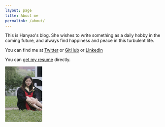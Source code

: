 ```yaml
---
layout: page
title: About me
permalink: /about/
---
```


This is Hanyao's blog. She wishes to write something as a daily hobby in the coming future, and always find happiness and peace in this turbulent life.

You can find me at [Twitter](https://twitter.com/liuhanyao98) or [GitHub](https://github.com/liuhanyao98) or [LinkedIn](https://www.linkedin.com/in/hanyaoliu/)

You can [get my resume](assets/Resume_HanyaoLiu.pdf) directly. 



<img src="assets/profile.jpeg" height="180" width="120">
